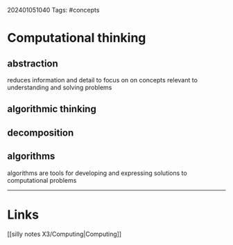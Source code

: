 202401051040
Tags: #concepts
# Computational thinking
## abstraction
reduces information and detail to focus on on concepts relevant to understanding and solving problems
## algorithmic thinking

## decomposition

## algorithms
algorithms are tools for developing and expressing solutions to computational problems

---
# Links
[[silly notes X3/Computing|Computing]]
